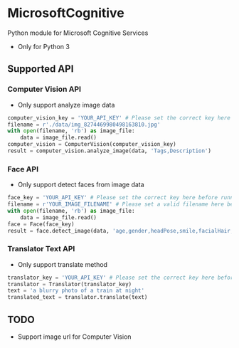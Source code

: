 # MicrosoftCognitive
Python module for Microsoft Cognitive Services

* Only for Python 3

## Supported API

### Computer Vision API
* Only support analyze image data

```python
computer_vision_key = 'YOUR_API_KEY' # Please set the correct key here before running the test
filename = r'./data/img_8274469980498163810.jpg'
with open(filename, 'rb') as image_file:
    data = image_file.read()
computer_vision = ComputerVision(computer_vision_key)
result = computer_vision.analyze_image(data, 'Tags,Description')
```

### Face API
* Only support detect faces from image data

```python
face_key = 'YOUR_API_KEY' # Please set the correct key here before running the test
filename = r'YOUR_IMAGE_FILENAME' # Please set a valid filename here before running the test
with open(filename, 'rb') as image_file:
    data = image_file.read()
face = Face(face_key)
result = face.detect_image(data, 'age,gender,headPose,smile,facialHair,glasses')
```

### Translator Text API
* Only support translate method

```python
translator_key = 'YOUR_API_KEY' # Please set the correct key here before running the test
translator = Translator(translator_key)
text = 'a blurry photo of a train at night'
translated_text = translator.translate(text)
```

## TODO
* Support image url for Computer Vision


